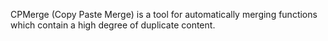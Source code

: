 CPMerge (Copy Paste Merge) is a tool for automatically merging functions which contain a high degree of duplicate content.
